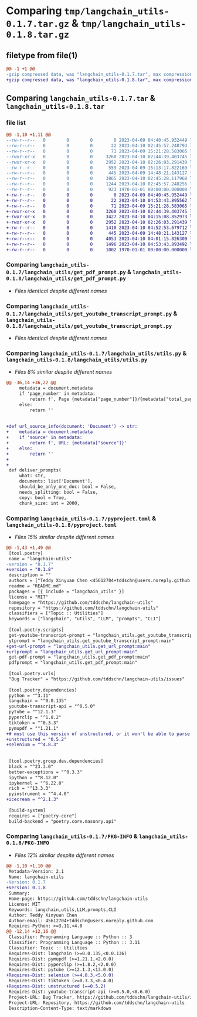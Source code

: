 # Comparing `tmp/langchain_utils-0.1.7.tar.gz` & `tmp/langchain_utils-0.1.8.tar.gz`

## filetype from file(1)

```diff
@@ -1 +1 @@
-gzip compressed data, was "langchain_utils-0.1.7.tar", max compression
+gzip compressed data, was "langchain_utils-0.1.8.tar", max compression
```

## Comparing `langchain_utils-0.1.7.tar` & `langchain_utils-0.1.8.tar`

### file list

```diff
@@ -1,10 +1,11 @@
--rw-r--r--   0        0        0        0 2023-04-09 04:40:45.952449 langchain_utils-0.1.7/README.md
--rw-r--r--   0        0        0       22 2023-04-10 02:45:57.248793 langchain_utils-0.1.7/langchain_utils/__init__.py
--rw-r--r--   0        0        0       71 2023-04-09 15:21:28.583065 langchain_utils-0.1.7/langchain_utils/config.py
--rwxr-xr-x   0        0        0     3260 2023-04-10 02:44:39.403745 langchain_utils-0.1.7/langchain_utils/get_pdf_prompt.py
--rwxr-xr-x   0        0        0     2952 2023-04-10 02:26:03.291439 langchain_utils-0.1.7/langchain_utils/get_youtube_transcript_prompt.py
--rw-r--r--   0        0        0      559 2023-04-09 15:13:17.822169 langchain_utils-0.1.7/langchain_utils/loaders.py
--rw-r--r--   0        0        0      445 2023-04-09 14:48:21.143127 langchain_utils-0.1.7/langchain_utils/prompts.py
--rw-r--r--   0        0        0     3865 2023-04-10 02:45:28.117968 langchain_utils-0.1.7/langchain_utils/utils.py
--rw-r--r--   0        0        0     1244 2023-04-10 02:45:57.248256 langchain_utils-0.1.7/pyproject.toml
--rw-r--r--   0        0        0      923 1970-01-01 00:00:00.000000 langchain_utils-0.1.7/PKG-INFO
+-rw-r--r--   0        0        0        0 2023-04-09 04:40:45.952449 langchain_utils-0.1.8/README.md
+-rw-r--r--   0        0        0       22 2023-04-10 04:53:43.895562 langchain_utils-0.1.8/langchain_utils/__init__.py
+-rw-r--r--   0        0        0       71 2023-04-09 15:21:28.583065 langchain_utils-0.1.8/langchain_utils/config.py
+-rwxr-xr-x   0        0        0     3260 2023-04-10 02:44:39.403745 langchain_utils-0.1.8/langchain_utils/get_pdf_prompt.py
+-rwxr-xr-x   0        0        0     3427 2023-04-10 04:15:08.852973 langchain_utils-0.1.8/langchain_utils/get_url_prompt.py
+-rwxr-xr-x   0        0        0     2952 2023-04-10 02:26:03.291439 langchain_utils-0.1.8/langchain_utils/get_youtube_transcript_prompt.py
+-rw-r--r--   0        0        0     1410 2023-04-10 04:52:53.679712 langchain_utils-0.1.8/langchain_utils/loaders.py
+-rw-r--r--   0        0        0      445 2023-04-09 14:48:21.143127 langchain_utils-0.1.8/langchain_utils/prompts.py
+-rw-r--r--   0        0        0     4053 2023-04-10 04:01:15.826309 langchain_utils-0.1.8/langchain_utils/utils.py
+-rw-r--r--   0        0        0     1496 2023-04-10 04:53:43.893492 langchain_utils-0.1.8/pyproject.toml
+-rw-r--r--   0        0        0     1002 1970-01-01 00:00:00.000000 langchain_utils-0.1.8/PKG-INFO
```

### Comparing `langchain_utils-0.1.7/langchain_utils/get_pdf_prompt.py` & `langchain_utils-0.1.8/langchain_utils/get_pdf_prompt.py`

 * *Files identical despite different names*

### Comparing `langchain_utils-0.1.7/langchain_utils/get_youtube_transcript_prompt.py` & `langchain_utils-0.1.8/langchain_utils/get_youtube_transcript_prompt.py`

 * *Files identical despite different names*

### Comparing `langchain_utils-0.1.7/langchain_utils/utils.py` & `langchain_utils-0.1.8/langchain_utils/utils.py`

 * *Files 8% similar despite different names*

```diff
@@ -36,14 +36,22 @@
     metadata = document.metadata
     if 'page_number' in metadata:
         return f', Page {metadata["page_number"]}/{metadata["total_pages"]}'
     else:
         return ''
 
 
+def url_source_info(document: 'Document') -> str:
+    metadata = document.metadata
+    if 'source' in metadata:
+        return f', URL: {metadata["source"]}'
+    else:
+        return ''
+
+
 def deliver_prompts(
     what: str,
     documents: list['Document'],
     should_be_only_one_doc: bool = False,
     needs_splitting: bool = False,
     copy: bool = True,
     chunk_size: int = 2000,
```

### Comparing `langchain_utils-0.1.7/pyproject.toml` & `langchain_utils-0.1.8/pyproject.toml`

 * *Files 15% similar despite different names*

```diff
@@ -1,43 +1,49 @@
 [tool.poetry]
 name = "langchain-utils"
-version = "0.1.7"
+version = "0.1.8"
 description = ""
 authors = ["Teddy Xinyuan Chen <45612704+tddschn@users.noreply.github.com>"]
 readme = "README.md"
 packages = [{ include = "langchain_utils" }]
 license = "MIT"
 homepage = "https://github.com/tddschn/langchain-utils"
 repository = "https://github.com/tddschn/langchain-utils"
 classifiers = ["Topic :: Utilities"]
 keywords = ["langchain", "utils", "LLM", "prompts", "CLI"]
 
 [tool.poetry.scripts]
 get-youtube-transcript-prompt = "langchain_utils.get_youtube_transcript_prompt:main"
 ytprompt = "langchain_utils.get_youtube_transcript_prompt:main"
+get-url-prompt = "langchain_utils.get_url_prompt:main"
+urlprompt = "langchain_utils.get_url_prompt:main"
 get-pdf-prompt = "langchain_utils.get_pdf_prompt:main"
 pdfprompt = "langchain_utils.get_pdf_prompt:main"
 
 [tool.poetry.urls]
 "Bug Tracker" = "https://github.com/tddschn/langchain-utils/issues"
 
 [tool.poetry.dependencies]
 python = "^3.11"
 langchain = "^0.0.135"
 youtube-transcript-api = "^0.5.0"
 pytube = "^12.1.3"
 pyperclip = "^1.8.2"
 tiktoken = "^0.3.3"
 pymupdf = "^1.21.1"
+# must use this version of unstructured, or it won't be able to parse certain htmls
+unstructured = "0.5.2"
+selenium = "^4.8.3"
 
 
 [tool.poetry.group.dev.dependencies]
 black = "^23.3.0"
 better-exceptions = "^0.3.3"
 ipython = "^8.12.0"
 ipykernel = "^6.22.0"
 rich = "^13.3.3"
 pyinstrument = "^4.4.0"
+icecream = "^2.1.3"
 
 [build-system]
 requires = ["poetry-core"]
 build-backend = "poetry.core.masonry.api"
```

### Comparing `langchain_utils-0.1.7/PKG-INFO` & `langchain_utils-0.1.8/PKG-INFO`

 * *Files 12% similar despite different names*

```diff
@@ -1,10 +1,10 @@
 Metadata-Version: 2.1
 Name: langchain-utils
-Version: 0.1.7
+Version: 0.1.8
 Summary: 
 Home-page: https://github.com/tddschn/langchain-utils
 License: MIT
 Keywords: langchain,utils,LLM,prompts,CLI
 Author: Teddy Xinyuan Chen
 Author-email: 45612704+tddschn@users.noreply.github.com
 Requires-Python: >=3.11,<4.0
@@ -12,14 +12,16 @@
 Classifier: Programming Language :: Python :: 3
 Classifier: Programming Language :: Python :: 3.11
 Classifier: Topic :: Utilities
 Requires-Dist: langchain (>=0.0.135,<0.0.136)
 Requires-Dist: pymupdf (>=1.21.1,<2.0.0)
 Requires-Dist: pyperclip (>=1.8.2,<2.0.0)
 Requires-Dist: pytube (>=12.1.3,<13.0.0)
+Requires-Dist: selenium (>=4.8.3,<5.0.0)
 Requires-Dist: tiktoken (>=0.3.3,<0.4.0)
+Requires-Dist: unstructured (==0.5.2)
 Requires-Dist: youtube-transcript-api (>=0.5.0,<0.6.0)
 Project-URL: Bug Tracker, https://github.com/tddschn/langchain-utils/issues
 Project-URL: Repository, https://github.com/tddschn/langchain-utils
 Description-Content-Type: text/markdown
```

